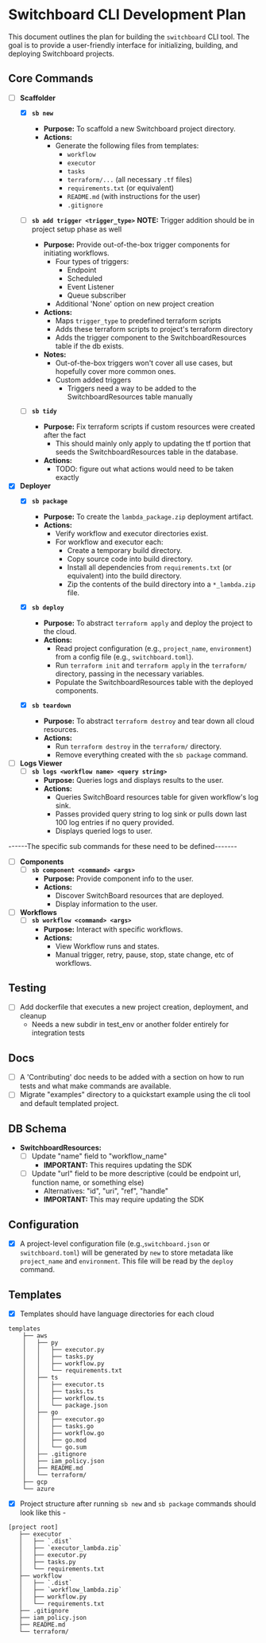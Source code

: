 # Switchboard CLI Development Plan

This document outlines the plan for building the `switchboard` CLI tool. 
The goal is to provide a user-friendly interface for initializing, building, and deploying Switchboard projects.

## Core Commands
 - [ ] **Scaffolder**
    - [x] **`sb new`**
        - **Purpose:** To scaffold a new Switchboard project directory.
        - **Actions:**
            - Generate the following files from templates:
                - `workflow`
                - `executor`
                - `tasks`
                - `terraform/...` (all necessary `.tf` files)
                - `requirements.txt` (or equivalent)
                - `README.md` (with instructions for the user)
                - `.gitignore`

    - [ ] **`sb add trigger <trigger_type>`**
        **NOTE:** Trigger addition should be in project setup phase as well
        - **Purpose:** Provide out-of-the-box trigger components for initiating workflows. 
            - Four types of triggers:
                - Endpoint
                - Scheduled
                - Event Listener
                - Queue subscriber
            - Additional 'None' option on new project creation
        - **Actions:**
            - Maps `trigger_type` to predefined terraform scripts
            - Adds these terraform scripts to project's terraform directory
            - Adds the trigger component to the SwitchboardResources table if the db exists.
        - **Notes:**
            - Out-of-the-box triggers won't cover all use cases, but hopefully cover more common ones.
            - Custom added triggers
                - Triggers need a way to be added to the SwitchboardResources table manually

    - [ ] **`sb tidy`**
        - **Purpose:** Fix terraform scripts if custom resources were created after the fact
            - This should mainly only apply to updating the tf portion that seeds the SwitchboardResources table in the database.
        - **Actions:**
            - TODO: figure out what actions would need to be taken exactly

 - [x] **Deployer**
    - [x] **`sb package`**
        - **Purpose:** To create the `lambda_package.zip` deployment artifact.
        - **Actions:**
            - Verify workflow and executor directories exist.
            - For workflow and executor each:
                - Create a temporary build directory.
                - Copy source code into build directory.
                - Install all dependencies from `requirements.txt` (or equivalent) into the build directory.
                - Zip the contents of the build directory into a `*_lambda.zip` file.

    - [x] **`sb deploy`**
        - **Purpose:** To abstract `terraform apply` and deploy the project to the cloud.
        - **Actions:**
            - Read project configuration (e.g., `project_name`, `environment`) from a config file (e.g., `switchboard.toml`).
            - Run `terraform init` and `terraform apply` in the `terraform/` directory, passing in the necessary variables.
            - Populate the SwitchboardResources table with the deployed components.

    - [x] **`sb teardown`**
        - **Purpose:** To abstract `terraform destroy` and tear down all cloud resources.
        - **Actions:**
            - Run `terraform destroy` in the `terraform/` directory.
            - Remove everything created with the `sb package` command.

 - [ ] **Logs Viewer**
    - [ ] **`sb logs <workflow name> <query string>`**
        - **Purpose:** Queries logs and displays results to the user.
        - **Actions:**
            - Queries SwitchBoard resources table for given workflow's log sink.
            - Passes provided query string to log sink or pulls down last 100 log entries if no query provided.
            - Displays queried logs to user.


------The specific sub commands for these need to be defined-------
 - [ ] **Components**
    - [ ] **`sb component <command> <args>`**
        - **Purpose:** Provide component info to the user.
        - **Actions:**
            - Discover SwitchBoard resources that are deployed.
            - Display information to the user.

 - [ ] **Workflows**
    - [ ] **`sb workflow <command> <args>`**
        - **Purpose:** Interact with specific workflows.
        - **Actions:**
            - View Workflow runs and states.
            - Manual trigger, retry, pause, stop, state change, etc of workflows.

## Testing

 - [ ] Add dockerfile that executes a new project creation, deployment, and cleanup
    - Needs a new subdir in test_env or another folder entirely for integration tests

## Docs

 - [ ] A 'Contributing' doc needs to be added with a section on how to run tests and what make commands are available.
 - [ ] Migrate "examples" directory to a quickstart example using the cli tool and default templated project.

## DB Schema

 - **SwitchboardResources:**
    - [ ] Update "name" field to "workflow_name"
        - **IMPORTANT:** This requires updating the SDK
    - [ ] Update "url" field to be more descriptive (could be endpoint url, function name, or something else)
        - Alternatives: "id", "uri", "ref", "handle"
        - **IMPORTANT:** This may require updating the SDK
    

## Configuration

 - [x] A project-level configuration file (e.g.,`switchboard.json` or `switchboard.toml`) will be generated by `new` to store metadata like `project_name` and `environment`. 
This file will be read by the `deploy` command.

## Templates
 - [x] Templates should have language directories for each cloud 

```
templates
    ├── aws
    │   ├── py
    │   │   ├── executor.py
    │   │   ├── tasks.py
    │   │   ├── workflow.py
    │   │   └── requirements.txt
    │   ├── ts
    │   │   ├── executor.ts
    │   │   ├── tasks.ts
    │   │   ├── workflow.ts
    │   │   └── package.json
    │   ├── go
    │   │   ├── executor.go
    │   │   ├── tasks.go
    │   │   ├── workflow.go
    │   │   ├── go.mod
    │   │   └── go.sum
    │   ├── .gitignore
    │   ├── iam_policy.json
    │   ├── README.md
    │   └── terraform/
    ├── gcp
    └── azure
```

 - [x] Project structure after running `sb new` and `sb package` commands should look like this -

```
[project root]
   ├── executor
   │   ├── `.dist`
   │   ├── `executor_lambda.zip`
   │   ├── executor.py
   │   ├── tasks.py
   │   └── requirements.txt
   ├── workflow
   │   ├── `.dist`
   │   ├── `workflow_lambda.zip`
   │   ├── workflow.py
   │   └── requirements.txt
   ├── .gitignore
   ├── iam_policy.json
   ├── README.md
   └── terraform/
```


